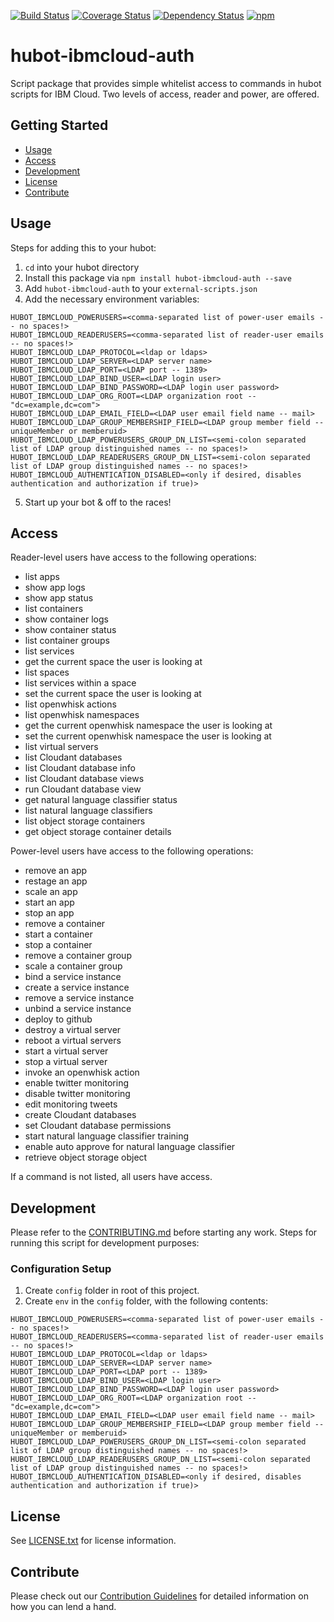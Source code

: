 [![Build Status](https://travis-ci.org/ibm-cloud-solutions/hubot-ibmcloud-auth.svg?branch=master)](https://travis-ci.org/ibm-cloud-solutions/hubot-ibmcloud-auth)
[![Coverage Status](https://coveralls.io/repos/github/ibm-cloud-solutions/hubot-ibmcloud-auth/badge.svg?branch=master)](https://coveralls.io/github/ibm-cloud-solutions/hubot-ibmcloud-auth?branch=master)
[![Dependency Status](https://dependencyci.com/github/ibm-cloud-solutions/hubot-ibmcloud-auth/badge)](https://dependencyci.com/github/ibm-cloud-solutions/hubot-ibmcloud-auth)
[![npm](https://img.shields.io/npm/v/hubot-ibmcloud-auth.svg?maxAge=2592000)](https://www.npmjs.com/package/hubot-ibmcloud-auth)

# hubot-ibmcloud-auth

Script package that provides simple whitelist access to commands in hubot scripts for IBM Cloud.  Two levels of access, reader and power, are offered.

## Getting Started
* [Usage](#usage)
* [Access](#access)
* [Development](#development)
* [License](#license)
* [Contribute](#contribute)

## Usage

Steps for adding this to your hubot:

1. `cd` into your hubot directory
2. Install this package via `npm install hubot-ibmcloud-auth --save`
3. Add `hubot-ibmcloud-auth` to your `external-scripts.json`
4. Add the necessary environment variables:
```
HUBOT_IBMCLOUD_POWERUSERS=<comma-separated list of power-user emails -- no spaces!>
HUBOT_IBMCLOUD_READERUSERS=<comma-separated list of reader-user emails -- no spaces!>
HUBOT_IBMCLOUD_LDAP_PROTOCOL=<ldap or ldaps>
HUBOT_IBMCLOUD_LDAP_SERVER=<LDAP server name>
HUBOT_IBMCLOUD_LDAP_PORT=<LDAP port -- 1389>
HUBOT_IBMCLOUD_LDAP_BIND_USER=<LDAP login user>
HUBOT_IBMCLOUD_LDAP_BIND_PASSWORD=<LDAP login user password>
HUBOT_IBMCLOUD_LDAP_ORG_ROOT=<LDAP organization root -- "dc=example,dc=com">
HUBOT_IBMCLOUD_LDAP_EMAIL_FIELD=<LDAP user email field name -- mail>
HUBOT_IBMCLOUD_LDAP_GROUP_MEMBERSHIP_FIELD=<LDAP group member field -- uniqueMember or memberuid>
HUBOT_IBMCLOUD_LDAP_POWERUSERS_GROUP_DN_LIST=<semi-colon separated list of LDAP group distinguished names -- no spaces!>
HUBOT_IBMCLOUD_LDAP_READERUSERS_GROUP_DN_LIST=<semi-colon separated list of LDAP group distinguished names -- no spaces!>
HUBOT_IBMCLOUD_AUTHENTICATION_DISABLED=<only if desired, disables authentication and authorization if true)>
```
5. Start up your bot & off to the races!

## Access

Reader-level users have access to the following operations:
- list apps
- show app logs
- show app status
- list containers
- show container logs
- show container status
- list container groups
- list services
- get the current space the user is looking at
- list spaces
- list services within a space
- set the current space the user is looking at
- list openwhisk actions
- list openwhisk namespaces
- get the current openwhisk namespace the user is looking at
- set the current openwhisk namespace the user is looking at
- list virtual servers
- list Cloudant databases
- list Cloudant database info
- list Cloudant database views
- run Cloudant database view
- get natural language classifier status
- list natural language classifiers
- list object storage containers
- get object storage container details


Power-level users have access to the following operations:
- remove an app
- restage an app
- scale an app
- start an app
- stop an app
- remove a container
- start a container
- stop a container
- remove a container group
- scale a container group
- bind a service instance
- create a service instance
- remove a service instance
- unbind a service instance
- deploy to github
- destroy a virtual server
- reboot a virtual servers
- start a virtual server
- stop a virtual server
- invoke an openwhisk action
- enable twitter monitoring
- disable twitter monitoring
- edit monitoring tweets
- create Cloudant databases
- set Cloudant database permissions
- start natural language classifier training
- enable auto approve for natural language classifier
- retrieve object storage object

If a command is not listed, all users have access.

## Development

Please refer to the [CONTRIBUTING.md](https://github.com/ibm-cloud-solutions/hubot-ibmcloud-auth/blob/master/CONTRIBUTING.md) before starting any work.  Steps for running this script for development purposes:

### Configuration Setup

1. Create `config` folder in root of this project.
2. Create `env` in the `config` folder, with the following contents:
```
HUBOT_IBMCLOUD_POWERUSERS=<comma-separated list of power-user emails -- no spaces!>
HUBOT_IBMCLOUD_READERUSERS=<comma-separated list of reader-user emails -- no spaces!>
HUBOT_IBMCLOUD_LDAP_PROTOCOL=<ldap or ldaps>
HUBOT_IBMCLOUD_LDAP_SERVER=<LDAP server name>
HUBOT_IBMCLOUD_LDAP_PORT=<LDAP port -- 1389>
HUBOT_IBMCLOUD_LDAP_BIND_USER=<LDAP login user>
HUBOT_IBMCLOUD_LDAP_BIND_PASSWORD=<LDAP login user password>
HUBOT_IBMCLOUD_LDAP_ORG_ROOT=<LDAP organization root -- "dc=example,dc=com">
HUBOT_IBMCLOUD_LDAP_EMAIL_FIELD=<LDAP user email field name -- mail>
HUBOT_IBMCLOUD_LDAP_GROUP_MEMBERSHIP_FIELD=<LDAP group member field -- uniqueMember or memberuid>
HUBOT_IBMCLOUD_LDAP_POWERUSERS_GROUP_DN_LIST=<semi-colon separated list of LDAP group distinguished names -- no spaces!>
HUBOT_IBMCLOUD_LDAP_READERUSERS_GROUP_DN_LIST=<semi-colon separated list of LDAP group distinguished names -- no spaces!>
HUBOT_IBMCLOUD_AUTHENTICATION_DISABLED=<only if desired, disables authentication and authorization if true)>
```

## License

See [LICENSE.txt](https://github.com/ibm-cloud-solutions/hubot-ibmcloud-auth/blob/master/LICENSE.txt) for license information.

## Contribute

Please check out our [Contribution Guidelines](https://github.com/ibm-cloud-solutions/hubot-ibmcloud-auth/blob/master/CONTRIBUTING.md) for detailed information on how you can lend a hand.
